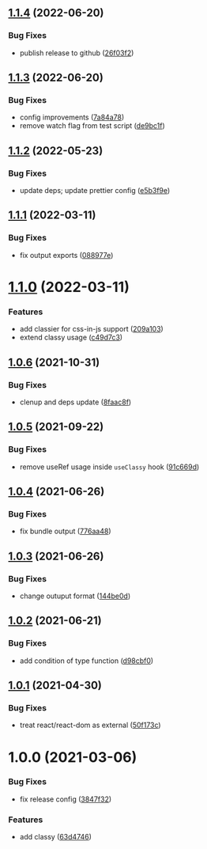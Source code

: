 ## [1.1.4](https://github.com/welingtonms/classy/compare/v1.1.3...v1.1.4) (2022-06-20)


### Bug Fixes

* publish release to github ([26f03f2](https://github.com/welingtonms/classy/commit/26f03f246921feb73bcb6f6f27fb5397d7d571c5))

## [1.1.3](https://github.com/welingtonms/classy/compare/v1.1.2...v1.1.3) (2022-06-20)


### Bug Fixes

* config improvements ([7a84a78](https://github.com/welingtonms/classy/commit/7a84a783b1985dc97538c8cb9c612277363ab46d))
* remove watch flag from test script ([de9bc1f](https://github.com/welingtonms/classy/commit/de9bc1f2bb4756c7ff290fc68d553d61d244c840))

## [1.1.2](https://github.com/cheesebit/classy/compare/v1.1.1...v1.1.2) (2022-05-23)


### Bug Fixes

* update deps; update prettier config ([e5b3f9e](https://github.com/cheesebit/classy/commit/e5b3f9eca000f1a83ee02815213dee19e8def2e0))

## [1.1.1](https://github.com/cheesebit/classy/compare/v1.1.0...v1.1.1) (2022-03-11)


### Bug Fixes

* fix output exports ([088977e](https://github.com/cheesebit/classy/commit/088977ed258aaba7d8f03d1262261f967186ed39))

# [1.1.0](https://github.com/cheesebit/classy/compare/v1.0.6...v1.1.0) (2022-03-11)


### Features

* add classier for css-in-js support ([209a103](https://github.com/cheesebit/classy/commit/209a10390d82c6d7fd310333c30f85e9dfc71bf2))
* extend classy usage ([c49d7c3](https://github.com/cheesebit/classy/commit/c49d7c356f614e0b42ad585e405805de6829ab92))

## [1.0.6](https://github.com/cheesebit/classy/compare/v1.0.5...v1.0.6) (2021-10-31)


### Bug Fixes

* clenup and deps update ([8faac8f](https://github.com/cheesebit/classy/commit/8faac8f360dba2abcee0195882ccaf7bb88d0713))

## [1.0.5](https://github.com/cheesebit/classy/compare/v1.0.4...v1.0.5) (2021-09-22)


### Bug Fixes

* remove useRef usage inside `useClassy` hook ([91c669d](https://github.com/cheesebit/classy/commit/91c669dbba8a874d6459630a244239dd7a430221))

## [1.0.4](https://github.com/cheesebit/classy/compare/v1.0.3...v1.0.4) (2021-06-26)


### Bug Fixes

* fix bundle output ([776aa48](https://github.com/cheesebit/classy/commit/776aa48222eb58652b550082731d383e278927aa))

## [1.0.3](https://github.com/cheesebit/classy/compare/v1.0.2...v1.0.3) (2021-06-26)


### Bug Fixes

* change outuput format ([144be0d](https://github.com/cheesebit/classy/commit/144be0dedf02cc417469cf5a7af93b00ebb01169))

## [1.0.2](https://github.com/cheesebit/classy/compare/v1.0.1...v1.0.2) (2021-06-21)


### Bug Fixes

* add condition of type function ([d98cbf0](https://github.com/cheesebit/classy/commit/d98cbf0a193f77e2efe509ca07c6c5350cc8930f))

## [1.0.1](https://github.com/cheesebit/classy/compare/v1.0.0...v1.0.1) (2021-04-30)


### Bug Fixes

* treat react/react-dom as external ([50f173c](https://github.com/cheesebit/classy/commit/50f173c2443451ef9fa38a710750ffd7868bf292))

# 1.0.0 (2021-03-06)


### Bug Fixes

* fix release config ([3847f32](https://github.com/cheesebit/classy/commit/3847f326ddd40c0111fc649107097b4aaabd8f50))


### Features

* add classy ([63d4746](https://github.com/cheesebit/classy/commit/63d4746f69b7cfbb90495d2d5d0af55af545c0ed))
